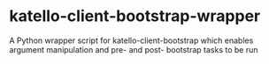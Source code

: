 # katello-client-bootstrap-wrapper
A Python wrapper script for katello-client-bootstrap which enables argument manipulation and pre- and post- bootstrap tasks to be run
